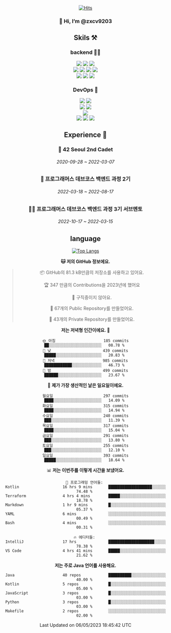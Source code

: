 <div align="center">

[![Hits](https://hits.seeyoufarm.com/api/count/incr/badge.svg?url=https%3A%2F%2Fgithub.com%2Fzxcv9203%2Fhit-counter&count_bg=%23FF7272&title_bg=%23324C2E&icon=codeigniter.svg&icon_color=%23DD5B5B&title=%EB%B0%A9%EB%AC%B8%EC%9E%90&edge_flat=false)](https://hits.seeyoufarm.com)
  
### 👋 Hi, I’m @zxcv9203

## Skils ⚒️
### backend 🧑‍💻
  
<img src="https://img.shields.io/badge/Java-FF6600?style=flat-square&logo=buymeacoffee&logoColor=white"/>
<img src="https://img.shields.io/badge/Go-0099FF?style=flat-square&logo=go&logoColor=white"/>
<img src="https://img.shields.io/badge/Kotlin-7F52FF?style=flat-square&logo=kotlin&logoColor=white"/>
  
  
<br />
  
<img src="https://img.shields.io/badge/Spring-339933?style=flat-square&logo=Spring&logoColor=white"/>
<img src="https://img.shields.io/badge/Spring Boot-339933?style=flat-square&logo=Spring Boot&logoColor=white"/>
<img src="https://img.shields.io/badge/Spring Security-339933?style=flat-square&logo=Spring Security&logoColor=white"/>
  
<img src="https://img.shields.io/badge/Spring Data JPA-339933?style=flat-square&logo=Hibernate&logoColor=white"/>

<br />
  
  <img src="https://img.shields.io/badge/mysql-0099FF?style=flat-square&logo=mysql&logoColor=white"/>
  <img src="https://img.shields.io/badge/mariadb-0099FF?style=flat-square&logo=mariadb&logoColor=white"/>
  <img src="https://img.shields.io/badge/mongoDB-47A248?style=flat-square&logo=mongodb&logoColor=white"/>
  
  
### DevOps 🚀
  
  <img src="https://img.shields.io/badge/docker-2496ED?style=flat-square&logo=docker&logoColor=white"/>
  <img src="https://img.shields.io/badge/kubernetes-326CE5?style=flat-square&logo=kubernetes&logoColor=white"/>
  
  <br />
  
  <img src="https://img.shields.io/badge/Github Actions-2088FF?style=flat-square&logo=githubactions&logoColor=white"/>
  <img src="https://img.shields.io/badge/Jenkins-D24939?style=flat-square&logo=jenkins&logoColor=white"/>
  
  
  <br />
  <img src="https://img.shields.io/badge/terraform-7B42BC?style=flat-square&logo=terraform&logoColor=white"/>
  
  <br />
  <img src="https://img.shields.io/badge/Amazon AWS-232F3E?style=flat-square&logo=Amazon AWS&logoColor=white"/>

  <img src="https://img.shields.io/badge/GCP-4285F4?style=flat-square&logo=googlecloud&logoColor=white"/>
  <img src="https://img.shields.io/badge/NCP-03C75A?style=flat-square&logo=naver&logoColor=white"/>
  
  
  
## Experience 🏃
  
### 🏫 42 Seoul 2nd Cadet
  ###### 2020-09-28 ~ 2022-03-07
  
### 🏫 프로그래머스 데브코스 백엔드 과정 2기 
  ###### 2022-03-18 ~ 2022-08-17
  
### 🧑‍🏫 프로그래머스 데브코스 백엔드 과정 3기 서브멘토 
  ###### 2022-10-17 ~ 2022-03-15

## language

[![Top Langs](https://github-readme-stats.vercel.app/api/top-langs/?username=zxcv9203&hide=html&exclude_repo=zxcv9203.github.io,golB&theme=grate-gatsby)](https://github.com/zxcv9203/github-readme-stats)
  
<!--START_SECTION:waka-->
**🐱 저의 GitHub 정보에요.** 

> 📦 GitHub의 81.3 kB만큼의 저장소를 사용하고 있어요. 
 > 
> 🏆 347 만큼의 Contributions을 2023년에 했어요
 > 
> 🚫 구직중이지 않아요.
 > 
> 📜 67개의 Public Repository를 만들었어요. 
 > 
> 🔑 43개의 Private Repository를 만들었어요. 
 > 
**저는 저녁형 인간이에요. 🦉** 

```text
🌞 아침                     185 commits         ██░░░░░░░░░░░░░░░░░░░░░░░   08.78 % 
🌆 낮　                     439 commits         █████░░░░░░░░░░░░░░░░░░░░   20.83 % 
🌃 저녁                     985 commits         ████████████░░░░░░░░░░░░░   46.73 % 
🌙 밤　                     499 commits         ██████░░░░░░░░░░░░░░░░░░░   23.67 % 
```
📅 **제가 가장 생산적인 날은 일요일이에요.** 

```text
월요일                      297 commits         ████░░░░░░░░░░░░░░░░░░░░░   14.09 % 
화요일                      315 commits         ████░░░░░░░░░░░░░░░░░░░░░   14.94 % 
수요일                      240 commits         ███░░░░░░░░░░░░░░░░░░░░░░   11.39 % 
목요일                      317 commits         ████░░░░░░░░░░░░░░░░░░░░░   15.04 % 
금요일                      291 commits         ███░░░░░░░░░░░░░░░░░░░░░░   13.80 % 
토요일                      255 commits         ███░░░░░░░░░░░░░░░░░░░░░░   12.10 % 
일요일                      393 commits         █████░░░░░░░░░░░░░░░░░░░░   18.64 % 
```


📊 **저는 이번주를 이렇게 시간을 보냈어요.** 

```text
💬 프로그래밍 언어들: 
Kotlin                   16 hrs 9 mins       ███████████████████░░░░░░   74.48 % 
Terraform                4 hrs 4 mins        █████░░░░░░░░░░░░░░░░░░░░   18.78 % 
Markdown                 1 hr 9 mins         █░░░░░░░░░░░░░░░░░░░░░░░░   05.37 % 
YAML                     6 mins              ░░░░░░░░░░░░░░░░░░░░░░░░░   00.49 % 
Bash                     4 mins              ░░░░░░░░░░░░░░░░░░░░░░░░░   00.31 % 

🔥 에디터들: 
IntelliJ                 17 hrs              ████████████████████░░░░░   78.38 % 
VS Code                  4 hrs 41 mins       █████░░░░░░░░░░░░░░░░░░░░   21.62 % 
```

**저는 주로 Java 언어를 사용해요.** 

```text
Java                     40 repos            ██████████░░░░░░░░░░░░░░░   40.00 % 
Kotlin                   5 repos             █░░░░░░░░░░░░░░░░░░░░░░░░   05.00 % 
JavaScript               3 repos             █░░░░░░░░░░░░░░░░░░░░░░░░   03.00 % 
Python                   3 repos             █░░░░░░░░░░░░░░░░░░░░░░░░   03.00 % 
Makefile                 2 repos             ░░░░░░░░░░░░░░░░░░░░░░░░░   02.00 % 
```




 Last Updated on 06/05/2023 18:45:42 UTC
<!--END_SECTION:waka-->
  
</div>

